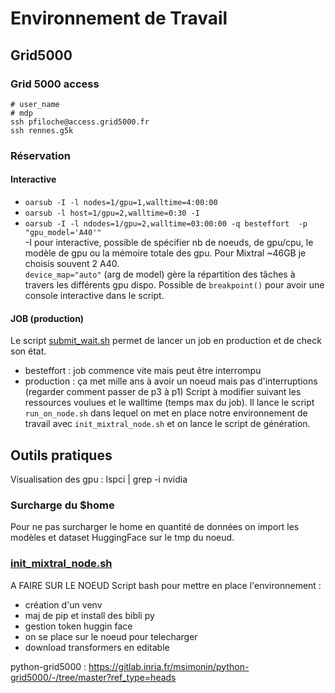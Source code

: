 # Environnement de Travail

## Grid5000
### Grid 5000 access
```
# user_name 
# mdp
ssh pfiloche@access.grid5000.fr
ssh rennes.g5k
```
### Réservation
#### Interactive
- `oarsub -I -l nodes=1/gpu=1,walltime=4:00:00`
- `oarsub -l host=1/gpu=2,walltime=0:30 -I`
- `oarsub -I -l ndodes=1/gpu=2,walltime=03:00:00 -q besteffort  -p "gpu_model='A40'" `  
-I pour interactive, possible de spécifier nb de noeuds, de gpu/cpu, le modèle de gpu ou la mémoire totale des gpu. Pour Mixtral ~46GB je choisis souvent 2 A40.  
 `device_map="auto"` (arg de model) gère la répartition des tâches à travers les différents gpu dispo.
Possible de `breakpoint()` pour avoir une console interactive dans le script.

#### JOB (production)
Le script [submit_wait.sh](./pilou_git/submit_wait.sh) permet de lancer un job en production et de check son état.
- besteffort : job commence vite mais peut être interrompu
- production :  ça met mille ans à avoir un noeud mais pas d'interruptions (regarder comment passer de p3 à p1)
Script à modifier suivant les ressources voulues et le walltime (temps max du job). Il lance le script `run_on_node.sh` dans lequel on met en place notre environnement de travail avec `init_mixtral_node.sh` et on lance le script de génération. 

## Outils pratiques 
Visualisation des gpu :
lspci | grep -i nvidia

### Surcharge du $home
Pour ne pas surcharger le home en quantité de données on import les modèles et dataset HuggingFace sur le tmp du noeud. 

### [init_mixtral_node.sh](./pilou_git/init_mixtral_node.sh)
A FAIRE SUR LE NOEUD
Script bash pour mettre en place l'environnement :
- création d'un venv
- maj de pip et install des bibli py
- gestion token huggin face 
- on se place sur le noeud pour telecharger
- download transformers en editable 





python-grid5000 : https://gitlab.inria.fr/msimonin/python-grid5000/-/tree/master?ref_type=heads